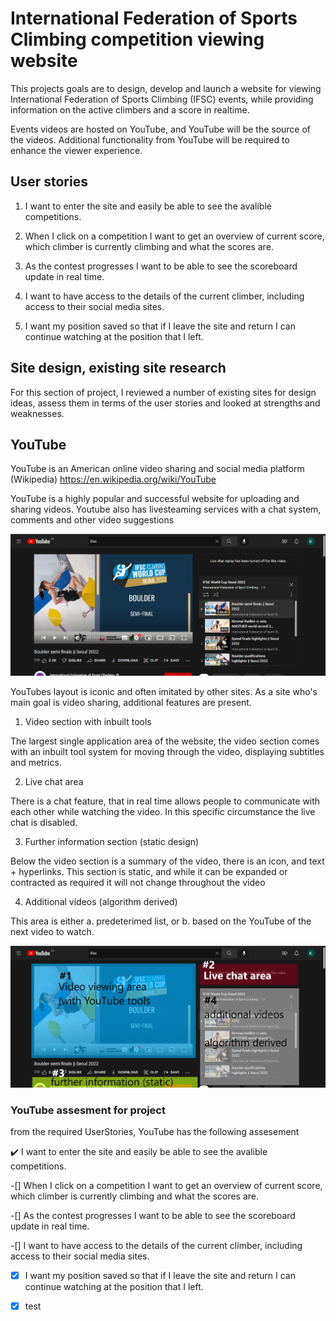 # International Federation of Sports Climbing competition viewing website

This projects goals are to design, develop and launch a website for viewing International Federation of Sports Climbing (IFSC) events, while providing information on the active climbers and a score in realtime. 

Events videos are hosted on YouTube, and YouTube will be the source of the videos. Additional functionality from YouTube will be required to enhance the viewer experience.

## User stories

1. I want to enter the site and easily be able to see the avalible competitions.

2. When I click on a competition I want to get an overview of current score, which climber is currently climbing and what the scores are.

3. As the contest progresses I want to be able to see the scoreboard update in real time.

4. I want to have access to the details of the current climber, including access to their social media sites.

5. I want my position saved so that if I leave the site and return I can continue watching at the position that I left.

## Site design, existing site research

For this section of project, I reviewed a number of existing sites for design ideas, assess them in terms of the user stories and looked at strengths and weaknesses.

## YouTube

YouTube is an American online video sharing and social media platform (Wikipedia) https://en.wikipedia.org/wiki/YouTube

YouTube is a highly popular and successful website for uploading and sharing videos. Youtube also has livesteaming services with a chat system, comments and other video suggestions

![YouTube overview](public/assets/images/youtube_overview.png)

YouTubes layout is iconic and often imitated by other sites. As a site who's main goal is video sharing, additional features are present.

1. Video section with inbuilt tools

The largest single application area of the website, the video section comes with an inbuilt tool system for moving through the video, displaying subtitles and metrics.

2. Live chat area

There is a chat feature, that in real time allows people to communicate with each other while watching the video. In this specific circumstance the live chat is disabled.

3. Further information section (static design)

Below the video section is a summary of the video, there is an icon, and text + hyperlinks. This section is static, and while it can be expanded or contracted as required it will not change throughout the video

4. Additional videos (algorithm derived)

This area is either a. predeterimed list, or b. based on the YouTube of the next video to watch.

![YouTube breakdown](public/assets/images/youtube_pois.png)

### YouTube assesment for project

from the required UserStories, YouTube has the following assesement

:heavy_check_mark: I want to enter the site and easily be able to see the avalible competitions.

-[] When I click on a competition I want to get an overview of current score, which climber is currently climbing and what the scores are.

-[] As the contest progresses I want to be able to see the scoreboard update in real time.

-[] I want to have access to the details of the current climber, including access to their social media sites.

-[x] I want my position saved so that if I leave the site and return I can continue watching at the position that I left.

- [x] test